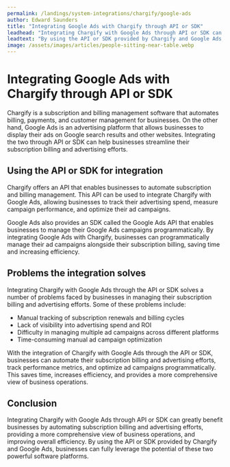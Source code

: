 ```yaml
---
permalink: /landings/system-integrations/chargify/google-ads
author: Edward Saunders
title: "Integrating Google Ads with Chargify through API or SDK"
leadhead: "Integrating Chargify with Google Ads through API or SDK can greatly benefit businesses by automating subscription billing and advertising efforts, providing a more comprehensive view of business operations, and improving overall efficiency"
leadtext: "By using the API or SDK provided by Chargify and Google Ads, businesses can fully leverage the potential of these two powerful software platforms."
image: /assets/images/articles/people-sitting-near-table.webp
---
```

<div class="arttext">	<h1>Integrating Google Ads with Chargify through API or SDK</h1>
	<p>Chargify is a subscription and billing management software that automates billing, payments, and customer management for businesses. On the other hand, Google Ads is an advertising platform that allows businesses to display their ads on Google search results and other websites. Integrating the two through API or SDK can help businesses streamline their subscription billing and advertising efforts.</p>
	<h2>Using the API or SDK for integration</h2>
	<p>Chargify offers an API that enables businesses to automate subscription and billing management. This API can be used to integrate Chargify with Google Ads, allowing businesses to track their advertising spend, measure campaign performance, and optimize their ad campaigns.</p>
	<p>Google Ads also provides an SDK called the Google Ads API that enables businesses to manage their Google Ads campaigns programmatically. By integrating Google Ads with Chargify, businesses can programmatically manage their ad campaigns alongside their subscription billing, saving time and increasing efficiency.</p>
	<h2>Problems the integration solves</h2>
	<p>Integrating Chargify with Google Ads through the API or SDK solves a number of problems faced by businesses in managing their subscription billing and advertising efforts. Some of these problems include:</p>
	<ul>
		<li>Manual tracking of subscription renewals and billing cycles</li>
		<li>Lack of visibility into advertising spend and ROI</li>
		<li>Difficulty in managing multiple ad campaigns across different platforms</li>
		<li>Time-consuming manual ad campaign optimization</li>
	</ul>
	<p>With the integration of Chargify with Google Ads through the API or SDK, businesses can automate their subscription billing and advertising efforts, track performance metrics, and optimize ad campaigns programmatically. This saves time, increases efficiency, and provides a more comprehensive view of business operations.</p>
	<h2>Conclusion</h2>
	<p>Integrating Chargify with Google Ads through API or SDK can greatly benefit businesses by automating subscription billing and advertising efforts, providing a more comprehensive view of business operations, and improving overall efficiency. By using the API or SDK provided by Chargify and Google Ads, businesses can fully leverage the potential of these two powerful software platforms.</p>
</div>